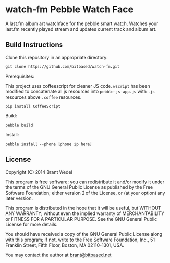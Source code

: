 # watch-fm Pebble Watch Face

A last.fm album art watchface for the pebble smart watch. Watches your last.fm recently played stream and updates current track and album art.

## Build Instructions

Clone this repository in an appropriate directory:

	git clone https://github.com/bitbased/watch-fm.git

Prerequisites:

This project uses coffeescript for cleaner JS code. `wscript` has been modified to concatenate all js resources into `pebble-js-app.js` with `.js` resources above `.coffee` resources.

    pip install CoffeeScript

Build:

    pebble build

Install:

	pebble install --phone [phone ip here]

## License

Copyright (C) 2014 Brant Wedel

This program is free software; you can redistribute it and/or modify it under the terms of the GNU General Public License as published by the Free Software Foundation; either version 2 of the License, or (at your option) any later version.

This program is distributed in the hope that it will be useful, but WITHOUT ANY WARRANTY; without even the implied warranty of MERCHANTABILITY or FITNESS FOR A PARTICULAR PURPOSE. See the GNU General Public License for more details.

You should have received a copy of the GNU General Public License along with this program; if not, write to the Free Software Foundation, Inc., 51 Franklin Street, Fifth Floor, Boston, MA 02110-1301, USA.

You may contact the author at brant@bitbased.net
